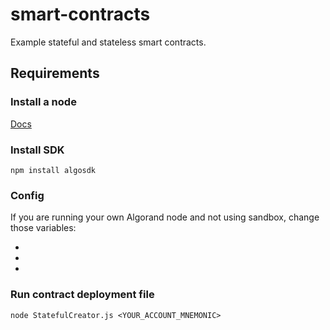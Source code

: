 # smart-contracts
Example stateful and stateless smart contracts.

## Requirements

### Install a node
[Docs](https://developer.algorand.org/docs/run-a-node/setup/install/)

### Install SDK
```shell
npm install algosdk
```

### Config
If you are running your own Algorand node and not using sandbox, change those variables:
- <algod-token>
- <algod-address>
- <algod-port>

### Run contract deployment file
```shell
node StatefulCreator.js <YOUR_ACCOUNT_MNEMONIC>
```